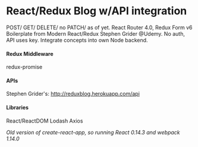 # React/Redux Blog w/API integration
POST/ GET/ DELETE/ no PATCH/ as of yet. 
React Router 4.0, Redux Form v6
Boilerplate from Modern React/Redux Stephen Grider @Udemy. No auth, API uses key. Integrate concepts into own Node backend.

#### Redux Middleware
redux-promise

#### APIs
 Stephen Grider's: http://reduxblog.herokuapp.com/api

#### Libraries
React/ReactDOM
Lodash
Axios

*Old version of create-react-app, so running React 0.14.3 and webpack 1.14.0*
